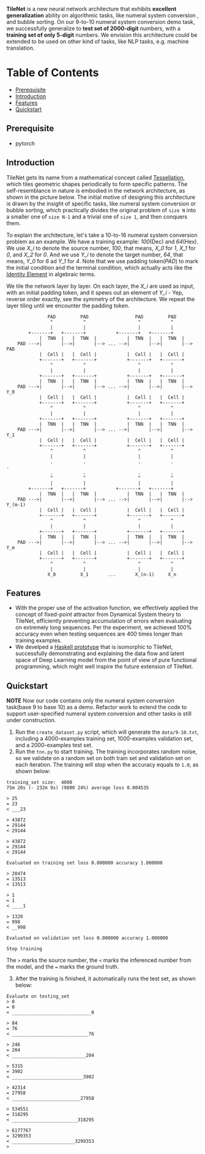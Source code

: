 **TileNet** is a new neural network architecture that exhibits **excellent generalization** ability on algorithmic tasks, like numeral system conversion , and bubble sorting. On our 9-to-10 numeral system conversion demo task, we successfully generalize to **test set of 2000-digit** numbers, with a **training set of only 5-digit** numbers. We envision this architecture could be extended to be used on other kind of tasks, like NLP tasks, e.g. machine translation.

Table of Contents
=================
  * [Prerequisite](#prerequisite)
  * [Introduction](#introduction)
  * [Features](#features)
  * [Quickstart](#quickstart)


## Prerequisite

 * pytorch


## Introduction

TileNet gets its name from a mathematical concept called [Tessellation](https://en.wikipedia.org/wiki/Tessellation), which tiles geometric shapes periodically to form specific patterns. The self-resemblance in nature is embodied in the network architecture, as shown in the picture below. The initial motive of designing this architecture is drawn by the insight of specific tasks, like numeral system conversion or bubble sorting,  which practically divides the original problem of `size N` into a smaller one of `size N-1` and a trivial one of `size 1`, and then conquers them.  

To explain the architecture, let's take a 10-to-16 numeral system conversion problem as an example. We have a training example: *100*(Dec) and *64*(Hex). We use *X_i* to denote the source number, *100*, that means, *X_0* for *1*, *X_1* for *0*, and *X_2* for *0*. And we use *Y_i* to denote the target number, *64*, that means, *Y_0* for *6* ad *Y_1* for *4*. Note that we use padding token(*PAD*) to mark the initial condition and the terminal condition, which actually acts like the [Identity Element](https://en.wikipedia.org/wiki/Identity_element) in algebraic terms.

We tile the network layer by layer. On each layer, the *X_i* are used as input, with an initial padding token, and it spews out an element of *Y_i* - Yep, reverse order exactly, see the symmetry of the architecture. We repeat the layer tiling until we encounter the padding token.


```
               PAD         PAD                 PAD         PAD      
                ^           ^                   ^           ^        
                |           |                   |           |                                      
   	    +-------+   +-------+           +-------+   +-------+   
            |  TNN  |   |  TNN  |           |  TNN  |   |  TNN  |
    PAD --->|       |-->|       |--> ... -->|       |-->|       |--> PAD  
            |  Cell |   |  Cell |           |  Cell |   |  Cell |
            +-------+   +-------+           +-------+   +-------+
                ^           ^                   ^           ^
                |           |                   |           |                     
            +-------+   +-------+           +-------+   +-------+   
            |  TNN  |   |  TNN  |           |  TNN  |   |  TNN  |
    PAD --->|       |-->|       |--> ... -->|       |-->|       |--> Y_0   
            |  Cell |   |  Cell |           |  Cell |   |  Cell |
            +-------+   +-------+           +-------+   +-------+
                ^           ^                   ^           ^
                |           |                   |           |                     
            +-------+   +-------+           +-------+   +-------+   
            |  TNN  |   |  TNN  |           |  TNN  |   |  TNN  |
    PAD --->|       |-->|       |--> ... -->|       |-->|       |--> Y_1
            |  Cell |   |  Cell |           |  Cell |   |  Cell |
            +-------+   +-------+           +-------+   +-------+
                ^           ^                   ^           ^
                |           |                   |           |                      
                .           .                   .           .         .
                .           .                   .           . 
                ^           ^                   ^           ^    
                |           |                   |           | 
 	    +-------+   +-------+           +-------+   +-------+   
            |  TNN  |   |  TNN  |           |  TNN  |   |  TNN  |
    PAD --->|       |-->|       |--> ... -->|       |-->|       |--> Y_(m-1)
            |  Cell |   |  Cell |           |  Cell |   |  Cell |
            +-------+   +-------+           +-------+   +-------+
                ^           ^                   ^           ^ 
                |           |                   |           |        
            +-------+   +-------+           +-------+   +-------+
            |  TNN  |   |  TNN  |           |  TNN  |   |  TNN  |
    PAD --->|       |-->|       |--> ... -->|       |-->|       |--> Y_m
            |  Cell |   |  Cell |           |  Cell |   |  Cell |
            +-------+   +-------+           +-------+   +-------+
                ^           ^                   ^           ^
                |           |                   |           |
               X_0         X_1       ...       X_(n-1)     X_n
```

## Features

 * With the proper use of the activation function, we effectively applied the concept of fixed-point attractor from Dynamical System theory to TileNet, efficiently preventing accumulation of errors when evaluating on extremely long sequences. Per the experiment, we achieved 100% accuracy even when testing sequences are 400 times longer than training examples.
 * We develped a [Haskell prototype](https://github.com/fracting/tnn_haskell) that is isomorphic to TileNet, successfully demonstrating and explaining the data flow and latent space of Deep Learning model from the point of view of pure functional programming, which might well inspire the future extension of TileNet.

## Quickstart

**NOTE** Now our code contains only the numeral system conversion task(base 9 to base 10) as a demo. Refactor work to extend the code to support user-specified numeral system conversion and other tasks is still under construction.

1. Run the `create_dataset.py` script, which will generate the `data/9-10.txt`, including a 4000-examples training set, 1000-examples validation set, and a 2000-examples test  set.
2. Run the `tnn.py` to start training. The training incorporates random noise, so we validate on a random set on both train set and validation set on each iteration. The training will stop when the accuracy equals to `1.0`, as shown below:

```
training_set size:  4008
75m 20s (- 232m 9s) (9800 24%) average loss 0.004535

> 25
= 23
< ___23

> 43872
= 29144
< 29144

> 43872
= 29144
< 29144

Evaluated on training set loss 0.000000 accuracy 1.000000

> 20474
= 13513
< 13513

> 1
= 1
< ____1

> 1328
= 998
< __998

Evaluated on validation set loss 0.000000 accuracy 1.000000

Stop training
```

The `>` marks the source number, the `<` marks the inferenced number from the model, and the `=` marks the ground truth.

3. After the training is finished, it automatically runs the test set, as shown below:

```
Evaluate on testing_set
> 0
= 0
< _____________________________0

> 84
= 76
< ____________________________76

> 246
= 204
< ___________________________204

> 5315
= 3902
< __________________________3902

> 42314
= 27958
< _________________________27958

> 534551
= 318295
< ________________________318295

> 6177767
= 3299353
< _______________________3299353
>
```

